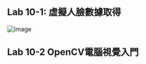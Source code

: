 ## Lab 10-1: 虛擬人臉數據取得

![image](https://user-images.githubusercontent.com/100060507/205476482-1126bea0-2f1e-4547-8c04-55cc3b43d7b5.png)

## Lab 10-2 OpenCV電腦視覺入門
